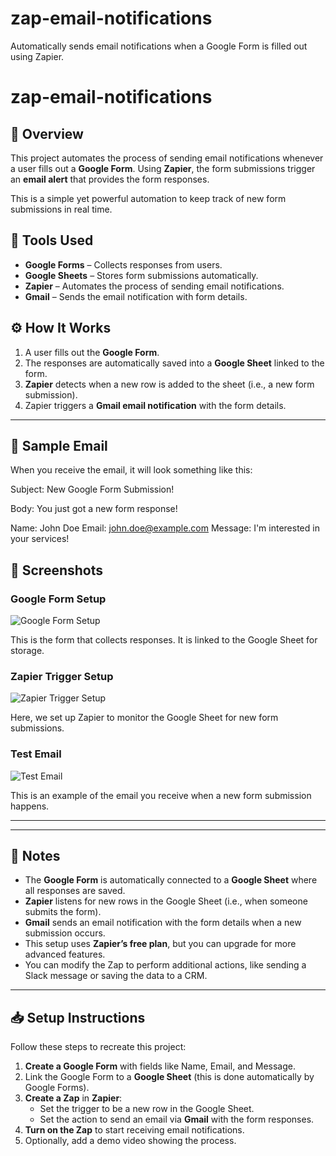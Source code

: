 # zap-email-notifications
Automatically sends email notifications when a Google Form is filled out using Zapier.

# zap-email-notifications

## 🚀 Overview

This project automates the process of sending email notifications whenever a user fills out a **Google Form**. Using **Zapier**, the form submissions trigger an **email alert** that provides the form responses.

This is a simple yet powerful automation to keep track of new form submissions in real time.

## 🔧 Tools Used

- **Google Forms** – Collects responses from users.
- **Google Sheets** – Stores form submissions automatically.
- **Zapier** – Automates the process of sending email notifications.
- **Gmail** – Sends the email notification with form details.

## ⚙️ How It Works

1. A user fills out the **Google Form**.
2. The responses are automatically saved into a **Google Sheet** linked to the form.
3. **Zapier** detects when a new row is added to the sheet (i.e., a new form submission).
4. Zapier triggers a **Gmail email notification** with the form details.

---

## 🧪 Sample Email

When you receive the email, it will look something like this:

Subject: New Google Form Submission!

Body:
You just got a new form response!

Name: John Doe
Email: john.doe@example.com
Message: I'm interested in your services!

## 📸 Screenshots

### **Google Form Setup**

![Google Form Setup](screenshots/form-setup.png)

This is the form that collects responses. It is linked to the Google Sheet for storage.

### **Zapier Trigger Setup**

![Zapier Trigger Setup](screenshots/zapier-trigger.png)

Here, we set up Zapier to monitor the Google Sheet for new form submissions.

### **Test Email**

![Test Email](screenshots/test-email.png)

This is an example of the email you receive when a new form submission happens.

---

---

## 📌 Notes

- The **Google Form** is automatically connected to a **Google Sheet** where all responses are saved.
- **Zapier** listens for new rows in the Google Sheet (i.e., when someone submits the form).
- **Gmail** sends an email notification with the form details when a new submission occurs.
- This setup uses **Zapier’s free plan**, but you can upgrade for more advanced features.
- You can modify the Zap to perform additional actions, like sending a Slack message or saving the data to a CRM.

---

## 📥 Setup Instructions

Follow these steps to recreate this project:

1. **Create a Google Form** with fields like Name, Email, and Message.
2. Link the Google Form to a **Google Sheet** (this is done automatically by Google Forms).
3. **Create a Zap** in **Zapier**:
   - Set the trigger to be a new row in the Google Sheet.
   - Set the action to send an email via **Gmail** with the form responses.
4. **Turn on the Zap** to start receiving email notifications.
5. Optionally, add a demo video showing the process.



